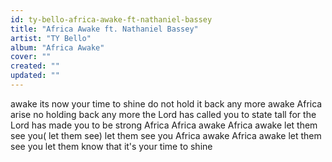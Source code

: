 ```yaml
---
id: ty-bello-africa-awake-ft-nathaniel-bassey
title: "Africa Awake ft. Nathaniel Bassey"
artist: "TY Bello"
album: "Africa Awake"
cover: ""
created: ""
updated: ""
---
```


awake
its now your time to shine
  do not hold it back any more
awake
Africa arise
no holding back any more
the Lord has called you to state tall
for the Lord has made you to be strong
Africa
Africa awake
Africa awake
let them see you( let them see)
let them see you
Africa awake
Africa awake
let them see you
let them know that it's your time to shine